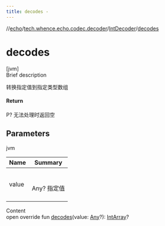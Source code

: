 ```yaml
---
title: decodes -
---
```

//[echo](../../index.md)/[tech.whence.echo.codec.decoder](../index.md)/[IntDecoder](index.md)/[decodes](decodes.md)



# decodes  
[jvm]  
Brief description  


转换指定值到指定类型数组



#### Return  


P? 无法处理时返回空



## Parameters  
  
jvm  
  
|  Name|  Summary| 
|---|---|
| value| <br><br>Any? 指定值<br><br>
  
  
Content  
open override fun [decodes](decodes.md)(value: [Any](https://kotlinlang.org/api/latest/jvm/stdlib/kotlin/-any/index.html)?): [IntArray](https://kotlinlang.org/api/latest/jvm/stdlib/kotlin/-int-array/index.html)?  



